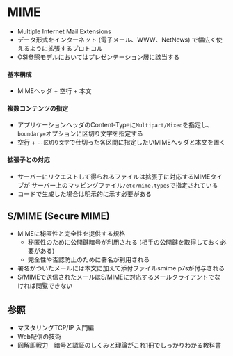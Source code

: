 # MIME
- Multiple Internet Mail Extensions
- データ形式をインターネット (電子メール、WWW、NetNews) で幅広く使えるように拡張するプロトコル
- OSI参照モデルにおいてはプレゼンテーション層に該当する

#### 基本構成
- MIMEヘッダ + 空行 + 本文

#### 複数コンテンツの指定
- アプリケーションヘッダのContent-Typeに`Multipart/Mixed`を指定し、
  `boundary=`オプションに区切り文字を指定する
- 空行 + `--区切り文字`で仕切った各区間に指定したいMIMEヘッダと本文を置く

#### 拡張子との対応
- サーバーにリクエストして得られるファイルは拡張子に対応するMIMEタイプが
  サーバー上のマッピングファイル`/etc/mime.types`で指定されている
- コードで生成した場合は明示的に示す必要がある

## S/MIME (Secure MIME)
- MIMEに秘匿性と完全性を提供する規格
  - 秘匿性のために公開鍵暗号が利用される (相手の公開鍵を取得しておく必要がある)
  - 完全性や否認防止のために署名が利用される
- 署名がついたメールには本文に加えて添付ファイルsmime.p7sが付与される
- S/MIMEで送信されたメールはS/MIMEに対応するメールクライアントでなければ閲覧できない

## 参照
- マスタリングTCP/IP 入門編
- Web配信の技術
- 図解即戦力　暗号と認証のしくみと理論がこれ1冊でしっかりわかる教科書
